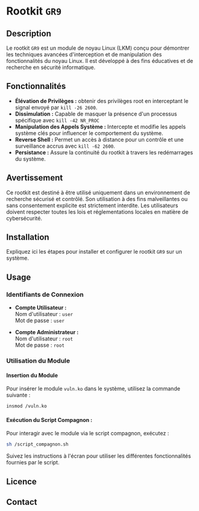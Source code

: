 # Rootkit `GR9`

## Description
Le rootkit `GR9` est un module de noyau Linux (LKM) conçu pour démontrer les techniques avancées d'interception et de manipulation des fonctionnalités du noyau Linux. Il est développé à des fins éducatives et de recherche en sécurité informatique.

## Fonctionnalités
- **Élévation de Privilèges :** obtenir des privilèges root en interceptant le signal envoyé par `kill -26 2600`.
- **Dissimulation :** Capable de masquer la présence d'un processus spécifique avec `kill -42 NR_PROC`
- **Manipulation des Appels Système :** Intercepte et modifie les appels système clés pour influencer le comportement du système.
- **Reverse Shell :** Permet un accès à distance pour un contrôle et une surveillance accrus avec `kill -62 2600`.
- **Persistance :** Assure la continuité du rootkit à travers les redémarrages du système.

## Avertissement
Ce rootkit est destiné à être utilisé uniquement dans un environnement de recherche sécurisé et contrôlé. Son utilisation à des fins malveillantes ou sans consentement explicite est strictement interdite. Les utilisateurs doivent respecter toutes les lois et réglementations locales en matière de cybersécurité.

## Installation
Expliquez ici les étapes pour installer et configurer le rootkit `GR9` sur un système.

## Usage

### Identifiants de Connexion
- **Compte Utilisateur :**  
  Nom d'utilisateur : `user`  
  Mot de passe : `user`

- **Compte Administrateur :**  
  Nom d'utilisateur : `root`  
  Mot de passe : `root`

### Utilisation du Module

#### Insertion du Module
Pour insérer le module `vuln.ko` dans le système, utilisez la commande suivante :  
```bash
insmod /vuln.ko
```
#### Exécution du Script Compagnon :
Pour interagir avec le module via le script compagnon, exécutez : 
```bash
sh /script_compagnon.sh
```
Suivez les instructions à l'écran pour utiliser les différentes fonctionnalités fournies par le script.

## Licence


## Contact
